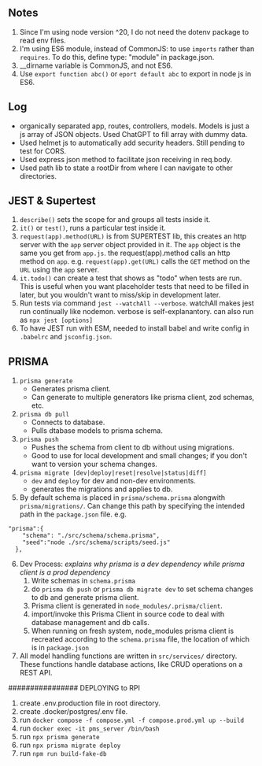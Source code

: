 ## Notes

1. Since I'm using node version ^20, I do not need the dotenv package to read env files.
2. I'm using ES6 module, instead of CommonJS: to use `imports` rather than `requires`. To do this, define type: "module" in package.json.
3. \_\_dirname variable is CommonJS, and not ES6.
4. Use `export function abc()` or `eport default abc` to export in node js in ES6.

## Log

-   organically separated app, routes, controllers, models. Models is just a js array of JSON objects. Used ChatGPT to fill array with dummy data.
-   Used helmet js to automatically add security headers. Still pending to test for CORS.
-   Used express json method to facilitate json receiving in req.body.
-   Used path lib to state a rootDir from where I can navigate to other directories.

## JEST & Supertest

1. `describe()` sets the scope for and groups all tests inside it.
2. `it()` or `test()`, runs a particular test inside it.
3. `request(app).method(URL)` is from SUPERTEST lib, this creates an http server with the `app` server object provided in it. The `app` object is the same you get from `app.js`. the request(app).method calls an http method on `app`. e.g. `request(app).get(URL)` calls the `GET` method on the `URL` using the `app` server.
4. `it.todo()` can create a test that shows as "todo" when tests are run. This is useful when you want placeholder tests that need to be filled in later, but you wouldn't want to miss/skip in development later.
5. Run tests via command `jest --watchAll --verbose`. watchAll makes jest run continually like nodemon. verbose is self-explanantory. can also run as `npx jest [options]`
6. To have JEST run with ESM, needed to install babel and write config in `.babelrc` and `jsconfig.json`.

## PRISMA

1. `prisma generate`
    - Generates prisma client.
    - Can generate to multiple generators like prisma client, zod schemas, etc.
2. `prisma db pull`
    - Connects to database.
    - Pulls dtabase models to prisma schema.
3. `prisma push`
    - Pushes the schema from client to db without using migrations.
    - Good to use for local development and small changes; if you don't want to version your schema changes.
4. `prisma migrate [dev|deploy|reset|resolve|status|diff]`
    - `dev` and `deploy` for dev and non-dev environments.
    - generates the migrations and applies to db.
5. By default schema is placed in `prisma/schema.prisma` alongwith `prisma/migrations/`. Can change this path by specifying the intended path in the `package.json` file.
   e.g.

```
"prisma":{
    "schema": "./src/schema/schema.prisma",
    "seed":"node ./src/schema/scripts/seed.js"
  },
```

6. Dev Process: _explains why prisma is a dev dependency while prisma client is a prod dependency_
    1. Write schemas in `schema.prisma`
    2. do `prisma db push` or `prisma db migrate dev` to set schema changes to db and generate prisma client.
    3. Prisma client is generated in `node_modules/.prisma/client`.
    4. import/invoke this Prisma Client in source code to deal with database management and db calls.
    5. When running on fresh system, node_modules prisma client is recreated according to the `schema.prisma` file, the location of which is in `package.json`
7. All model handling functions are written in `src/services/` directory. These functions handle database actions, like CRUD operations on a REST API.

################ DEPLOYING to RPI

1. create .env.production file in root directory.
2. create .docker/postgres/.env file.
3. run `docker compose -f compose.yml -f compose.prod.yml up --build`
4. run `docker exec -it pms_server /bin/bash`
5. run `npx prisma generate`
6. run `npx prisma migrate deploy`
7. run `npm run build-fake-db`
